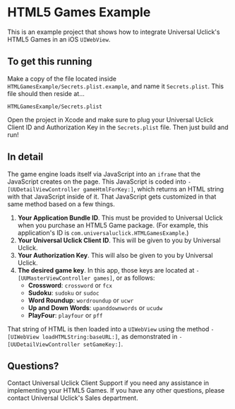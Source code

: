 # HTML5 Games Example

This is an example project that shows how to integrate Universal Uclick's HTML5 Games in an iOS `UIWebView`.

## To get this running

Make a copy of the file located inside `HTMLGamesExample/Secrets.plist.example`, and name it `Secrets.plist`. This file should then reside at...

    HTMLGamesExample/Secrets.plist

Open the project in Xcode and make sure to plug your Universal Uclick Client ID and Authorization Key in the `Secrets.plist` file. Then just build and run!

## In detail

The game engine loads itself via JavaScript into an `iframe` that the JavaScript creates on the page. This JavaScript is coded into `-[UUDetailViewController gameHtmlForKey:]`, which returns an HTML string with that JavaScript inside of it. That JavaScript gets customized in that same method based on a few things.

1. **Your Application Bundle ID**. This must be provided to Universal Uclick when you purchase an HTML5 Game package. (For example, this application's ID is `com.universaluclick.HTMLGamesExample`.)
2. **Your Universal Uclick Client ID**. This will be given to you by Universal Uclick.
3. **Your Authorization Key**. This will also be given to you by Universal Uclick.
4. **The desired game key**. In this app, those keys are located at `-[UUMasterViewController games]`, or as follows:
    - **Crossword**: `crossword` or `fcx`
    - **Sudoku**: `sudoku` or `sudoc`
    - **Word Roundup**: `wordroundup` or `ucwr`
    - **Up and Down Words**: `upanddownwords` or `ucudw`
    - **PlayFour**: `playfour` or `pff`

That string of HTML is then loaded into a `UIWebView` using the method `-[UIWebView loadHTMLString:baseURL:]`, as demonstrated in `-[UUDetailViewController setGameKey:]`.

## Questions?

Contact Universal Uclick Client Support if you need any assistance in implementing your HTML5 Games. If you have any other questions, please contact Universal Uclick's Sales department.
